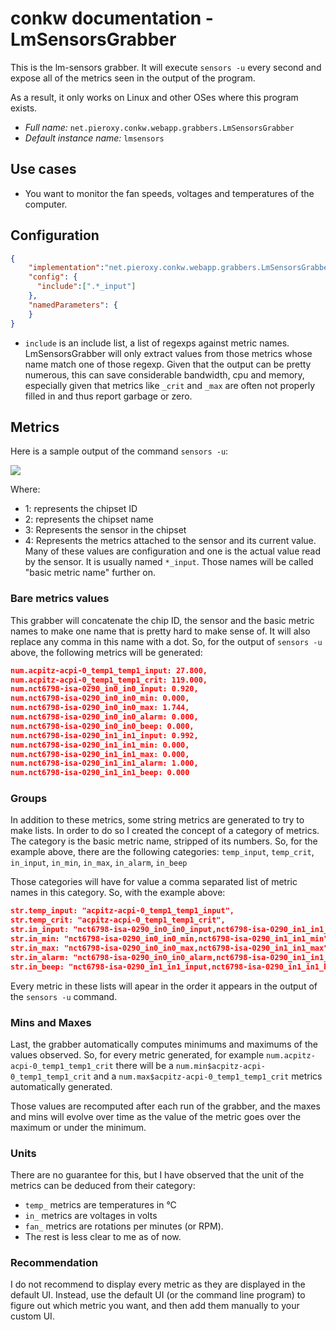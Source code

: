 # conkw documentation - LmSensorsGrabber

This is the lm-sensors grabber. It will execute `sensors -u` every second and expose all of the metrics seen in the output of the program. 

As a result, it only works on Linux and other OSes where this program exists.

* *Full name:* `net.pieroxy.conkw.webapp.grabbers.LmSensorsGrabber`
* *Default instance name:* `lmsensors`

## Use cases

* You want to monitor the fan speeds, voltages and temperatures of the computer.

## Configuration

```json
{
    "implementation":"net.pieroxy.conkw.webapp.grabbers.LmSensorsGrabber",
    "config": {
      "include":[".*_input"]
    },
    "namedParameters": {
    }
}
```

* `include` is an include list, a list of regexps against metric names. LmSensorsGrabber will only extract values from those metrics whose name match one of those regexp. Given that the output can be pretty numerous, this can save considerable bandwidth, cpu and memory, especially given that metrics like `_crit` and `_max` are often not properly filled in and thus report garbage or zero.

## Metrics

Here is a sample output of the command `sensors -u`:

![](https://pieroxy.net/conkw/screenshots-doc/lm-sensors-output-sample.png)

Where:

* 1: represents the chipset ID
* 2: represents the chipset name
* 3: Represents the sensor in the chipset
* 4: Represents the metrics attached to the sensor and its current value. Many of these values are configuration and one is the actual value read by the sensor. It is usually named `*_input`. Those names will be called "basic metric name" further on.


### Bare metrics values

This grabber will concatenate the chip ID, the sensor and the basic metric names to make one name that is pretty hard to make sense of. It will also replace any comma in this name with a dot. So, for the output of `sensors -u` above, the following metrics will be generated:

```json
num.acpitz-acpi-0_temp1_temp1_input: 27.800,
num.acpitz-acpi-0_temp1_temp1_crit: 119.000,
num.nct6798-isa-0290_in0_in0_input: 0.920,
num.nct6798-isa-0290_in0_in0_min: 0.000,
num.nct6798-isa-0290_in0_in0_max: 1.744,
num.nct6798-isa-0290_in0_in0_alarm: 0.000,
num.nct6798-isa-0290_in0_in0_beep: 0.000,
num.nct6798-isa-0290_in1_in1_input: 0.992,
num.nct6798-isa-0290_in1_in1_min: 0.000,
num.nct6798-isa-0290_in1_in1_max: 0.000,
num.nct6798-isa-0290_in1_in1_alarm: 1.000,
num.nct6798-isa-0290_in1_in1_beep: 0.000
```

### Groups

In addition to these metrics, some string metrics are generated to try to make lists. In order to do so I created the concept of a category of metrics. The category is the basic metric name, stripped of its numbers. So, for the example above, there are the following categories: `temp_input`, `temp_crit`, `in_input`, `in_min`, `in_max`, `in_alarm`, `in_beep`

Those categories will have for value a comma separated list of metric names in this category. So, with the example above:

```json
str.temp_input: "acpitz-acpi-0_temp1_temp1_input",
str.temp_crit: "acpitz-acpi-0_temp1_temp1_crit",
str.in_input: "nct6798-isa-0290_in0_in0_input,nct6798-isa-0290_in1_in1_input",
str.in_min: "nct6798-isa-0290_in0_in0_min,nct6798-isa-0290_in1_in1_min",
str.in_max: "nct6798-isa-0290_in0_in0_max,nct6798-isa-0290_in1_in1_max",
str.in_alarm: "nct6798-isa-0290_in0_in0_alarm,nct6798-isa-0290_in1_in1_alarm",
str.in_beep: "nct6798-isa-0290_in1_in1_input,nct6798-isa-0290_in1_in1_beep",
```

Every metric in these lists will apear in the order it appears in the output of the `sensors -u` command.

### Mins and Maxes

Last, the grabber automatically computes minimums and maximums of the values observed. So, for every metric generated, for example `num.acpitz-acpi-0_temp1_temp1_crit` there will be a `num.min$acpitz-acpi-0_temp1_temp1_crit` and a `num.max$acpitz-acpi-0_temp1_temp1_crit` metrics automatically generated.

Those values are recomputed after each run of the grabber, and the maxes and mins will evolve over time as the value of the metric goes over the maximum or under the minimum.

### Units

There are no guarantee for this, but I have observed that the unit of the metrics can be deduced from their category:

* `temp_` metrics are temperatures in °C
* `in_` metrics are voltages in volts
* `fan_` metrics are rotations per minutes (or RPM).
* The rest is less clear to me as of now.

### Recommendation

I do not recommend to display every metric as they are displayed in the default UI. Instead, use the default UI (or the command line program) to figure out which metric you want, and then add them manually to your custom UI.